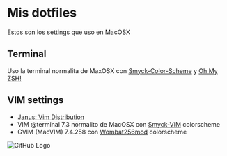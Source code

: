 # Mis dotfiles
Estos son los settings que uso en MacOSX

## Terminal
Uso la terminal normalita de MaxOSX con [Smyck-Color-Scheme](https://github.com/hukl/Smyck-Color-Scheme) y [Oh My ZSH!](https://github.com/robbyrussell/oh-my-zsh)

## VIM settings
* [Janus: Vim Distribution](https://github.com/carlhuda/janus) 
* VIM @terminal 7.3 normalito de MacOSX con [Smyck-VIM](https://github.com/hukl/Smyck-Color-Scheme/blob/master/smyck.vim) colorscheme
* GVIM (MacVIM) 7.4.258 con [Wombat256mod](https://github.com/michalbachowski/vim-wombat256mod) colorscheme

![GitHub Logo](http://www.montalvomiguel.net/wp-content/uploads/2015/04/Screen-Shot-2015-04-26-at-2.22.49-PM-e1430078095765.png)

